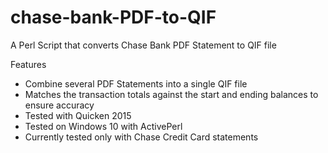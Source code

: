 # chase-bank-PDF-to-QIF
A Perl Script that converts Chase Bank PDF Statement to QIF file

Features
- Combine several PDF Statements into a single QIF file
- Matches the transaction totals against the start and ending balances to ensure accuracy
- Tested with Quicken 2015
- Tested on Windows 10 with ActivePerl
- Currently tested only with Chase Credit Card statements
 
